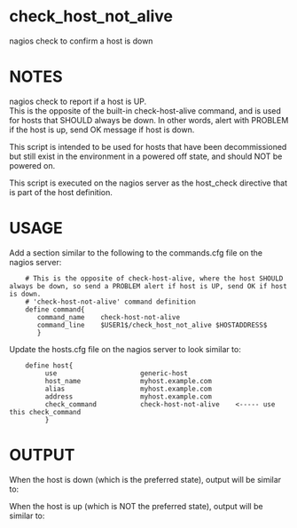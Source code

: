 # check_host_not_alive
nagios check to confirm a host is down

# NOTES

nagios check to report if a host is UP.  
This is the opposite of the built-in check-host-alive command, and is used for hosts that SHOULD always be down.
In other words, alert with PROBLEM if the host is up, send OK message if host is down.

This script is intended to be used for hosts that have been decommissioned but still exist in the environment in a powered off state, and should NOT be powered on.

This script is executed on the nagios server as the host_check directive that is part of the host definition.

# USAGE 

Add a section similar to the following to the commands.cfg file on the nagios server:
```
    # This is the opposite of check-host-alive, where the host SHOULD always be down, so send a PROBLEM alert if host is UP, send OK if host is down.
    # 'check-host-not-alive' command definition
    define command{
       command_name    check-host-not-alive
       command_line    $USER1$/check_host_not_alive $HOSTADDRESS$
       }
```

Update the hosts.cfg file on the nagios server to look similar to:
```
    define host{
         use                     generic-host
         host_name               myhost.example.com
         alias                   myhost.example.com
         address                 myhost.example.com
         check_command           check-host-not-alive    <----- use this check_command
         }
```


# OUTPUT

When the host is down (which is the preferred state), output will be similar to:
<ing src=images/down.png>

When the host is up (which is NOT the preferred state), output will be similar to:
<ing src=images/up.png>


